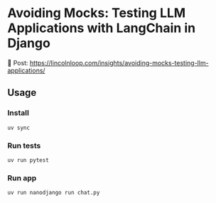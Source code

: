 # Avoiding Mocks: Testing LLM Applications with LangChain in Django

📖 Post: https://lincolnloop.com/insights/avoiding-mocks-testing-llm-applications/

## Usage

### Install
```
uv sync
```

### Run tests

```
uv run pytest
```

### Run app
```
uv run nanodjango run chat.py
```
